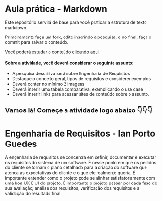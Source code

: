# Aula prática - Markdown

Este repositório servirá de base para você praticar a estrutura de texto markdown. 

Primeiramente faça um fork, edite inserindo a pesquisa, e no final, faça o commit para salvar o conteúdo.

Você poderá estudar o conteúdo [clicando aqui](https://docs.pipz.com/central-de-ajuda/learning-center/guia-basico-de-markdown#open)

#### Sobre a atividade, você deverá considerar o seguinte assunto:

- A pesquisa descritiva será sobre Engenharia de Requisitos
- Destaque o conceito geral, tipos de requisitos e considerer exemplos
- Deverá conter no mínimo 2 imagens
- Deverá inserir uma tabela comparativa, exemplicando o use case
- Deverá inserir links para acessar sites de conteúdo sobre o assunto.


## Vamos lá! Começe a atividade logo abaixo 👇👇👇


# Engenharia de Requisitos - Ian Porto Guedes

 A engenharia de requisitos se concentra em definir, documentar e executar os requisitos do sistema de um software. É nesse ponto em que os pedidos do cliente se tornam o plano detalhado para a criação do software que atenda as expectativas do cliente e o que ele realmente queria. É importante entender como o projeto pode se alinhar satisfatoriamente com uma boa UX E UI do projeto.
 É importante o projeto passar por cada fase de sua avaliação; análise dos requisitos, verificação dos requisitos e a validação do resultado final.

 
 

